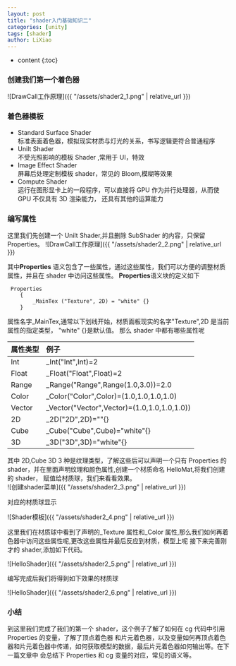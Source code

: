 ```yaml
---
layout: post
title: "shader入门基础知识二"
categories: [unity]
tags: [shader]
author: LiXiao
---
```


- content
  {:toc}

### 创建我们第一个着色器

![DrawCall工作原理]({{ "/assets/shader2_1.png" | relative_url }})

### 着色器模板

- Standard Surface Shader  
  标准表面着色器，模拟现实材质与灯光的关系，书写逻辑更符合普通程序
- Unilt Shader  
  不受光照影响的模板 Shader ,常用于 UI，特效
- Image Effect Shader  
  屏幕后处理定制模板 shader，常见的 Bloom,模糊等效果
- Compute Shader  
  运行在图形显卡上的一段程序，可以直接将 GPU 作为并行处理器，从而使 GPU 不仅具有 3D 渲染能力，
  还具有其他的运算能力

### 编写属性

这里我们先创建一个 Unilt Shader,并且删除 SubShader 的内容，只保留 Properties。
![DrawCall工作原理]({{ "/assets/shader2_2.png" | relative_url }})

其中**Properties** 语义包含了一些属性，通过这些属性，我们可以方便的调整材质属性，并且在 shader 中访问这些属性。
**Properties**语义块的定义如下

```
 Properties
    {
        _MainTex ("Texture", 2D) = "white" {}
    }
```

属性名字\_MainTex,通常以下划线开始，材质面板现实的名字"Texture",2D 是当前属性的指定类型， "white" {}是默认值。
那么 shader 中都有哪些属性呢

| 属性类型 | 例子                                         |
| :------- | :------------------------------------------- |
| Int      | \_Int("Int",Int)=2                           |
| Float    | \_Float("Float",Float)=2                     |
| Range    | \_Range("Range",Range(1.0,3.0))=2.0          |
| Color    | \_Color("Color",Color)=(1.0,1.0,1.0,1.0)     |
| Vector   | \_Vector("Vector",Vector)=(1.0,1.0,1.0,1.0)) |
| 2D       | \_2D("2D",2D)=""{}                           |
| Cube     | \_Cube("Cube",Cube)="white"{}                |
| 3D       | \_3D("3D",3D)="white"{}                      |

其中 2D,Cube 3D 3 种是纹理类型，了解这些后可以声明一个只有 Properties 的 shader，并在里面声明纹理和颜色属性,创建一个材质命名 HelloMat,将我们创建的 shader，
赋值给材质球，我们来看看效果。  
![创建shader菜单]({{ "/assets/shader2_3.png" | relative_url }})

对应的材质球显示

![Shader模板]({{ "/assets/shader2_4.png" | relative_url }})

这里我们在材质球中看到了声明的\_Texture 属性和\_Color 属性,那么我们如何再着色器中访问这些属性呢,更改这些属性并最后反应到材质，模型上呢
接下来完善刚才的 shader,添加如下代码。

![HelloShader]({{ "/assets/shader2_5.png" | relative_url }})

编写完成后我们将得到如下效果的材质球

![HelloShader]({{ "/assets/shader2_6.png" | relative_url }})

### 小结

到这里我们完成了我们的第一个 shader，这个例子了解了如何在 cg 代码中引用 Properties 的变量，了解了顶点着色器
和片元着色器，以及变量如何再顶点着色器和片元着色器中传递，如何获取模型的数据，最后片元着色器如何输出等。在下一篇文章中
会总结下 Properties 和 cg 变量的对应，常见的语义等。
